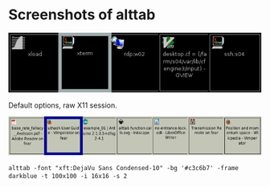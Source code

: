Screenshots of alttab
=====================

![Default options, raw X11](alttab-default-rawx.png?raw=true)

Default options, raw X11 session.
  
   
![Low DPI](alttab-high.png?raw=true)

```
alttab -font "xft:DejaVu Sans Condensed-10" -bg '#c3c6b7' -frame darkblue -t 100x100 -i 16x16 -s 2
```

